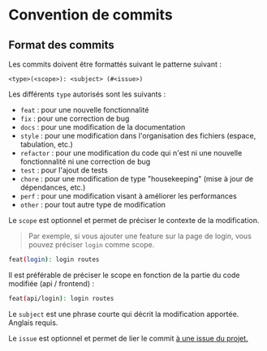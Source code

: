 # Convention de commits

## Format des commits

Les commits doivent être formattés suivant le patterne suivant : 
```
<type>(<scope>): <subject> (#<issue>)
```

Les différents `type` autorisés sont les suivants :
- `feat` : pour une nouvelle fonctionnalité
- `fix` : pour une correction de bug
- `docs` : pour une modification de la documentation
- `style` : pour une modification dans l'organisation des fichiers (espace, tabulation, etc.)
- `refactor` : pour une modification du code qui n'est ni une nouvelle fonctionnalité ni une correction de bug
- `test` : pour l'ajout de tests
- `chore` : pour une modification de type "housekeeping" (mise à jour de dépendances, etc.)
- `perf` : pour une modification visant à améliorer les performances
- `other` : pour tout autre type de modification

Le `scope` est optionnel et permet de préciser le contexte de la modification.
> Par exemple, si vous ajouter une feature sur la page de login, vous pouvez préciser `login` comme scope.
```bash
feat(login): login routes
```
Il est préférable de préciser le scope en fonction de la partie du code modifiée (api / frontend) : 
```bash
feat(api/login): login routes
```

Le `subject` est une phrase courte qui décrit la modification apportée. Anglais requis.

Le `issue` est optionnel et permet de lier le commit [à une issue du projet.](https://github.com/users/Maximauve/projects/3)
